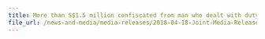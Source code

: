 ```yaml
---
title: More than S$1.5 million confiscated from man who dealt with duty-unpaid cigarettes 
file_url: /news-and-media/media-releases/2018-04-18-Joint-Media-Release.pdf
---
```

